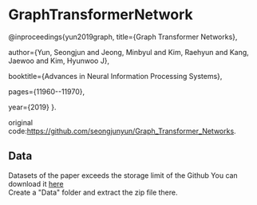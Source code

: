 # GraphTransformerNetwork
@inproceedings{yun2019graph,
  title={Graph Transformer Networks},  
  
  author={Yun, Seongjun and Jeong, Minbyul and Kim, Raehyun and Kang, Jaewoo and Kim, Hyunwoo J},  
  
  booktitle={Advances in Neural Information Processing Systems},  
  
  pages={11960--11970},  
  
  year={2019}
}. 

original code:https://github.com/seongjunyun/Graph_Transformer_Networks. 
## Data  
Datasets of the paper exceeds the storage limit of the Github
You can download it [here](https://drive.google.com/file/d/1qOZ3QjqWMIIvWjzrIdRe3EA4iKzPi6S5/view)  
Create a "Data" folder and extract the zip file there.  
